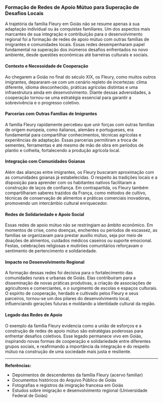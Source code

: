 ### Formação de Redes de Apoio Mútuo para Superação de Desafios Locais

A trajetória da família Fleury em Goiás não se resume apenas à sua adaptação individual ou às conquistas familiares. Um dos aspectos mais marcantes de sua integração e contribuição para o desenvolvimento regional foi a formação de redes de apoio mútuo com outras famílias de imigrantes e comunidades locais. Essas redes desempenharam papel fundamental na superação dos inúmeros desafios enfrentados no novo ambiente, desde questões econômicas até barreiras culturais e sociais.

#### Contexto e Necessidade de Cooperação

Ao chegarem a Goiás no final do século XIX, os Fleury, como muitos outros imigrantes, depararam-se com um cenário repleto de incertezas: clima diferente, idioma desconhecido, práticas agrícolas distintas e uma infraestrutura ainda em desenvolvimento. Diante dessas adversidades, a cooperação tornou-se uma estratégia essencial para garantir a sobrevivência e o progresso coletivo.

#### Parcerias com Outras Famílias de Imigrantes

A família Fleury rapidamente percebeu que unir forças com outras famílias de origem europeia, como italianos, alemães e portugueses, era fundamental para compartilhar conhecimentos, técnicas agrícolas e experiências de adaptação. Essas parcerias permitiram a troca de sementes, ferramentas e até mesmo de mão de obra em períodos de plantio e colheita, fortalecendo a produção agrícola local.

#### Integração com Comunidades Goianas

Além das alianças entre imigrantes, os Fleury buscaram aproximação com as comunidades goianas já estabelecidas. O respeito às tradições locais e a disposição para aprender com os habitantes nativos facilitaram a construção de laços de confiança. Em contrapartida, os Fleury também compartilharam saberes trazidos da França, como métodos de cultivo, técnicas de conservação de alimentos e práticas comerciais inovadoras, promovendo um intercâmbio cultural enriquecedor.

#### Redes de Solidariedade e Apoio Social

Essas redes de apoio mútuo não se restringiam ao âmbito econômico. Em momentos de crise, como doenças, enchentes ou períodos de escassez, as famílias se organizavam para prestar auxílio mútuo, seja por meio de doações de alimentos, cuidados médicos caseiros ou suporte emocional. Festas, celebrações religiosas e mutirões comunitários reforçavam o sentimento de pertencimento e solidariedade.

#### Impacto no Desenvolvimento Regional

A formação dessas redes foi decisiva para o fortalecimento das comunidades rurais e urbanas de Goiás. Elas contribuíram para a disseminação de novas práticas produtivas, a criação de associações de agricultores e comerciantes, e o surgimento de escolas e espaços culturais. O espírito de cooperação, herdado e cultivado pelos Fleury e seus parceiros, tornou-se um dos pilares do desenvolvimento local, influenciando gerações futuras e moldando a identidade cultural da região.

#### Legado das Redes de Apoio

O exemplo da família Fleury evidencia como a união de esforços e a construção de redes de apoio mútuo são estratégias poderosas para enfrentar desafios coletivos. Esse legado permanece vivo em Goiás, inspirando novas formas de cooperação e solidariedade entre diferentes grupos sociais, e reafirmando a importância da integração e do respeito mútuo na construção de uma sociedade mais justa e resiliente.

---

**Referências:**  
- Depoimentos de descendentes da família Fleury (acervo familiar)  
- Documentos históricos do Arquivo Público de Goiás  
- Fotografias e registros da imigração francesa em Goiás  
- Estudos sobre imigração e desenvolvimento regional (Universidade Federal de Goiás)